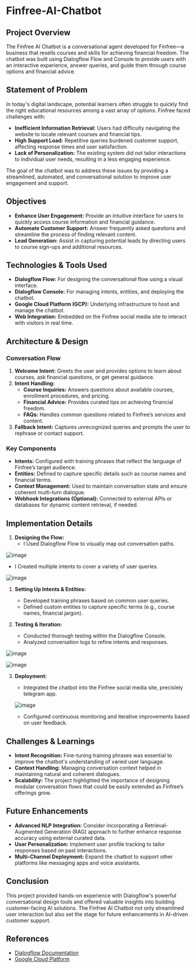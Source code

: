 # Finfree-AI-Chatbot

## Project Overview

The Finfree AI Chatbot is a conversational agent developed for Finfree—a business that resells courses and skills for achieving financial freedom. The chatbot was built using Dialogflow Flow and Console to provide users with an interactive experience, answer queries, and guide them through course options and financial advice.

## Statement of Problem

In today's digital landscape, potential learners often struggle to quickly find the right educational resources among a vast array of options. Finfree faced challenges with:
- **Inefficient Information Retrieval:** Users had difficulty navigating the website to locate relevant courses and financial tips.
- **High Support Load:** Repetitive queries burdened customer support, affecting response times and user satisfaction.
- **Lack of Personalization:** The existing system did not tailor interactions to individual user needs, resulting in a less engaging experience.

The goal of the chatbot was to address these issues by providing a streamlined, automated, and conversational solution to improve user engagement and support.

## Objectives

- **Enhance User Engagement:** Provide an intuitive interface for users to quickly access course information and financial guidance.
- **Automate Customer Support:** Answer frequently asked questions and streamline the process of finding relevant content.
- **Lead Generation:** Assist in capturing potential leads by directing users to course sign-ups and additional resources.

## Technologies & Tools Used

- **Dialogflow Flow:** For designing the conversational flow using a visual interface.
- **Dialogflow Console:** For managing intents, entities, and deploying the chatbot.
- **Google Cloud Platform (GCP):** Underlying infrastructure to host and manage the chatbot.
- **Web Integration:** Embedded on the Finfree social media site to interact with visitors in real time.

## Architecture & Design

### Conversation Flow

1. **Welcome Intent:** Greets the user and provides options to learn about courses, ask financial questions, or get general guidance.
2. **Intent Handling:**
   - **Course Inquiries:** Answers questions about available courses, enrollment procedures, and pricing.
   - **Financial Advice:** Provides curated tips on achieving financial freedom.
   - **FAQs:** Handles common questions related to Finfree’s services and content.
3. **Fallback Intent:** Captures unrecognized queries and prompts the user to rephrase or contact support.

### Key Components

- **Intents:** Configured with training phrases that reflect the language of Finfree’s target audience.
- **Entities:** Defined to capture specific details such as course names and financial terms.
- **Context Management:** Used to maintain conversation state and ensure coherent multi-turn dialogue.
- **Webhook Integrations (Optional):** Connected to external APIs or databases for dynamic content retrieval, if needed.

## Implementation Details

1. **Designing the Flow:**
   - I Used Dialogflow Flow to visually map out conversation paths.

![image](https://github.com/user-attachments/assets/64e67701-0af1-42d6-9cc5-b53cd4a43c8c)

   - I Created multiple intents to cover a variety of user queries.

![image](https://github.com/user-attachments/assets/5f460ff4-bcd9-4a0d-aaa9-f72f74aa9773)


1. **Setting Up Intents & Entities:**
   - Developed training phrases based on common user queries.
   - Defined custom entities to capture specific terms (e.g., course names, financial jargon).
  
   

2. **Testing & Iteration:**
   - Conducted thorough testing within the Dialogflow Console.
   - Analyzed conversation logs to refine intents and responses.
  
![image](https://github.com/user-attachments/assets/17928240-8aee-447f-9dd4-e4f1343215c3)

![image](https://github.com/user-attachments/assets/ec5d7ae7-56c3-44ab-bf91-3156aedad6f2)


3. **Deployment:**
   - Integrated the chatbot into the Finfree social media site, precislely telegram app.
  
   ![image](https://github.com/user-attachments/assets/c32c7ab6-2fbf-4c94-8c54-7697ccd028a0)

   - Configured continuous monitoring and iterative improvements based on user feedback.

## Challenges & Learnings

- **Intent Recognition:** Fine-tuning training phrases was essential to improve the chatbot's understanding of varied user language.
- **Context Handling:** Managing conversation context helped in maintaining natural and coherent dialogues.
- **Scalability:** The project highlighted the importance of designing modular conversation flows that could be easily extended as Finfree’s offerings grow.

## Future Enhancements

- **Advanced NLP Integration:** Consider incorporating a Retrieval-Augmented Generation (RAG) approach to further enhance response accuracy using external curated data.
- **User Personalization:** Implement user profile tracking to tailor responses based on past interactions.
- **Multi-Channel Deployment:** Expand the chatbot to support other platforms like messaging apps and voice assistants.

## Conclusion

This project provided hands-on experience with Dialogflow's powerful conversational design tools and offered valuable insights into building customer-facing AI solutions. The Finfree AI Chatbot not only streamlined user interaction but also set the stage for future enhancements in AI-driven customer support.

## References

- [Dialogflow Documentation](https://cloud.google.com/dialogflow/docs)
- [Google Cloud Platform](https://cloud.google.com/)


